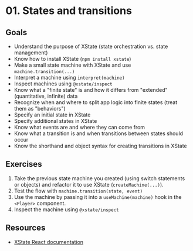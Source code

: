 # 01. States and transitions

## Goals

- Understand the purpose of XState (state orchestration vs. state management)
- Know how to install XState (`npm install xstate`)
- Make a small state machine with XState and use `machine.transition(...)`
- Interpret a machine using `interpret(machine)`
- Inspect machines using `@xstate/inspect`
- Know what a "finite state" is and how it differs from "extended" (quantitative, infinite) data
- Recognize when and where to split app logic into finite states (treat them as "behaviors")
- Specify an initial state in XState
- Specify additional states in XState
- Know what events are and where they can come from
- Know what a transition is and when transitions between states should occur
- Know the shorthand and object syntax for creating transitions in XState

## Exercises

1. Take the previous state machine you created (using switch statements or objects) and refactor it to use XState (`createMachine(...)`).
2. Test the flow with `machine.transition(state, event)`
3. Use the machine by passing it into a `useMachine(machine)` hook in the `<Player>` component.
4. Inspect the machine using `@xstate/inspect`

## Resources

- [XState React documentation](https://xstate.js.org/docs/packages/xstate-react/)
